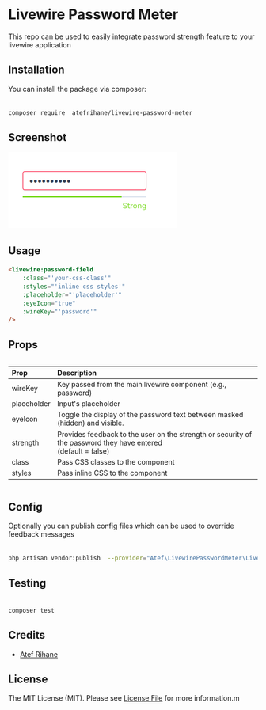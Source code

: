 # Livewire Password Meter

This repo can be used to easily integrate password strength feature to your livewire application

## Installation

You can install the package via composer:

```bash

composer require  atefrihane/livewire-password-meter

```

## Screenshot

![Alt Image](https://github.com/atefrihane/Livewire-Password-Meter/blob/main/public/images/demo.png?raw=true)

## Usage

```html
<livewire:password-field
    :class="'your-css-class'"
    :styles="'inline css styles'"
    :placeholder="'placeholder'"
    :eyeIcon="true"
    :wireKey="'password'"
/>
```

## Props

```
```
| Prop        | Description                                                                                                             |
| :---------- | :------------------------------------------------------------------------------------------------------------------------ |
| wireKey     | Key passed from the main livewire component (e.g., password)                                                            |
| placeholder | Input's placeholder                                                                                                      |
| eyeIcon     | Toggle the display of the password text between masked (hidden) and visible.                                             |
| strength    | Provides feedback to the user on the strength or security of the password they have entered <br>(default = false)         |
| class       | Pass CSS classes to the component                                                                                        |
| styles      | Pass inline CSS to the component                                                                                         |
```
```

## Config

Optionally you can publish config files which can be used to override feedback messages

```bash

php artisan vendor:publish  --provider="Atef\LivewirePasswordMeter\LivewirePasswordMeterServiceProvider" --tag="livewire-password-config"


```

## Testing

```bash

composer test

```

## Credits

-   [Atef Rihane](https://github.com/atefrihane)

## License

The MIT License (MIT). Please see [License File](LICENSE.md) for more information.m

